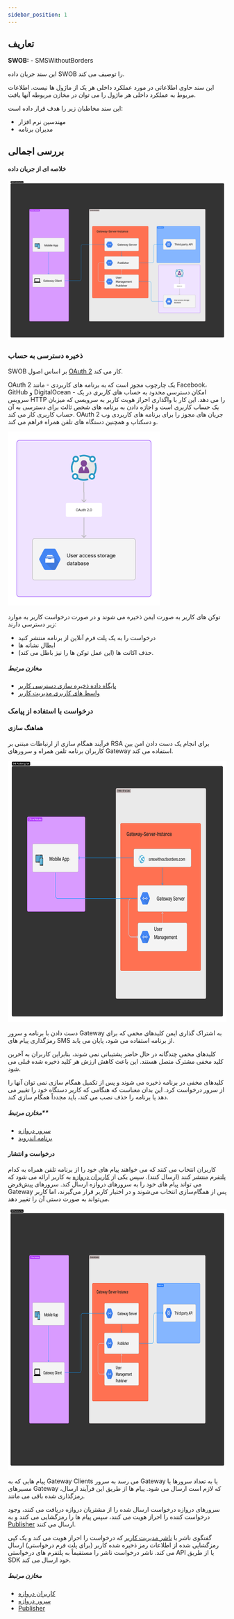 ```yaml
---
sidebar_position: 1
---
```


## تعاریف

**SWOB:** - SMSWithoutBorders

این سند جریان داده SWOB را توصیف می کند.

این سند حاوی اطلاعاتی در مورد عملکرد داخلی هر یک از ماژول ها نیست. اطلاعات مربوط به عملکرد داخلی هر ماژول را می توان در مخازن مربوطه آنها یافت.

این سند مخاطبان زیر را هدف قرار داده است:

- مهندسین نرم افزار
- مدیران برنامه

## بررسی اجمالی

#### خلاصه ای از جریان داده

<img alt="Figure: swob merge flow" src="https://github.com/smswithoutborders/SMSWithoutBorders-Resources/raw/master/multimedia/img/developers/swob_merge_flow.png" />

### ذخیره دسترسی به حساب

SWOB بر اساس اصول [OAuth 2](https://www.digitalocean.com/community/tutorials/an-introduction-to-oauth-2) کار می کند.

OAuth 2 یک چارچوب مجوز است که به برنامه های کاربردی - مانند Facebook، GitHub و DigitalOcean - امکان دسترسی محدود به حساب های کاربری در یک سرویس HTTP را می دهد. این کار با واگذاری احراز هویت کاربر به سرویسی که میزبان یک حساب کاربری است و اجازه دادن به برنامه های شخص ثالث برای دسترسی به آن حساب کاربری کار می کند. OAuth 2 جریان های مجوز را برای برنامه های کاربردی وب و دسکتاپ و همچنین دستگاه های تلفن همراه فراهم می کند.

<img width="350" height="400" src="https://github.com/smswithoutborders/SMSWithoutBorders-Resources/raw/master/multimedia/img/developers/swob_auth.png" />

توکن های کاربر به صورت ایمن ذخیره می شوند و در صورت درخواست کاربر به موارد زیر دسترسی دارند:

- درخواست را به یک پلت فرم آنلاین از برنامه منتشر کنید
- ابطال نشانه ها
- حذف اکانت ها (این عمل توکن ها را نیز باطل می کند).

##### مخازن مرتبط

- [پایگاه داده ذخیره سازی دسترسی کاربر](https://github.com/smswithoutborders/SMSwithoutborders-BE)
- [واسط های کاربری مدیریت کاربر](https://github.com/smswithoutborders/smswithoutborders.com)

### درخواست با استفاده از پیامک

#### هماهنگ سازی

فرآیند همگام سازی از ارتباطات مبتنی بر RSA برای انجام یک دست دادن امن بین کاربران برنامه تلفن همراه و سرورهای Gateway استفاده می کند.

<img width="750" height="600" src="https://github.com/smswithoutborders/SMSWithoutBorders-Resources/raw/master/multimedia/img/developers/swob_sync.png" />

دست دادن با برنامه و سرور Gateway به اشتراک گذاری ایمن کلیدهای مخفی که برای رمزگذاری پیام های SMS از برنامه استفاده می شود، پایان می یابد.

کلیدهای مخفی چندگانه در حال حاضر پشتیبانی نمی شوند، بنابراین کاربران به آخرین کلید مخفی مشترک متصل هستند. این باعث کاهش ارزش هر کلید ذخیره شده قبلی می شود.

کلیدهای مخفی در برنامه ذخیره می شوند و پس از تکمیل همگام سازی نمی توان آنها را از سرور درخواست کرد. این بدان معناست که هنگامی که کاربر دستگاه خود را تغییر می دهد یا برنامه را حذف نصب می کند، باید مجدداً همگام سازی کند.

##### مخازن مرتبط\*\*

- [سرور دروازه](https://github.com/smswithoutborders/SMSWithoutBorders-Gateway-Server)
- [برنامه اندروید](https://github.com/smswithoutborders/SMSwithoutBorders-App-Android)

#### درخواست و انتشار

کاربران انتخاب می کنند که می خواهند پیام های خود را از برنامه تلفن همراه به کدام پلتفرم منتشر کنند (ارسال کنند). سپس یکی از [کاربران دروازه](https://github.com/smswithoutborders/SMSWithoutBorders-Gateway-Client) به کاربر ارائه می شود که می تواند پیام های خود را به سرورهای دروازه ارسال کند. سرورهای پیش‌فرض Gateway پس از همگام‌سازی انتخاب می‌شوند و در اختیار کاربر قرار می‌گیرند، اما کاربر می‌تواند به صورت دستی آن را تغییر دهد.

<img width="750" height="600" src="https://github.com/smswithoutborders/SMSWithoutBorders-Resources/raw/master/multimedia/img/developers/swob_request_and_publish.png" />

پیام هایی که به Gateway Clients می رسد به سرور Gateway یا به تعداد سرورها یا مسیرهای Gateway که لازم است ارسال می شود.
پیام ها از طریق این فرآیند ارسال، رمزگذاری شده باقی می مانند.

سرورهای دروازه درخواست ارسال شده را از مشتریان دروازه دریافت می کنند، وجود درخواست کننده را احراز هویت می کنند، سپس پیام ها را رمزگشایی می کنند و به [Publisher](https://github.com/smswithoutborders/SMSWithoutBorders-Publisher) ارسال می کنند.

گفتگوی ناشر با [ناشر مدیریت کاربر](https://github.com/smswithoutborders/SMSwithoutborders-BE) که درخواست را احراز هویت می کند و یک کپی رمزگشایی شده از اطلاعات رمز ذخیره شده کاربر (برای پلت فرم درخواستی) ارسال می کند. ناشر درخواست ناشر را مستقیماً به پلتفرم های درخواستی API یا از طریق SDK خود ارسال می کند.

##### مخازن مرتبط

- [کاربران دروازه](https://github.com/smswithoutborders/SMSWithoutBorders-Gateway-Client)
- [سرور دروازه](https://github.com/smswithoutborders/SMSWithoutBorders-Gateway-Server)
- [Publisher](https://github.com/smswithoutborders/SMSWithoutBorders-Publisher)
